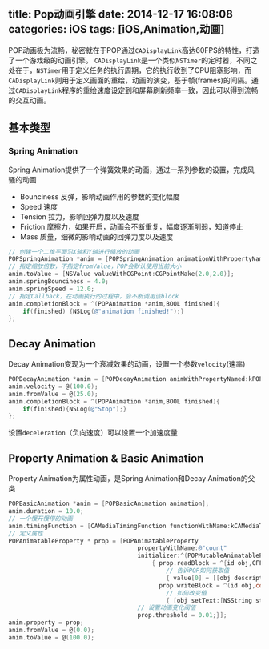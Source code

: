 title: Pop动画引擎
date: 2014-12-17 16:08:08
categories: iOS
tags: [iOS,Animation,动画]
---
POP动画极为流畅，秘密就在于POP通过`CADisplayLink`高达60FPS的特性，打造了一个游戏级的动画引擎。
`CADisplayLink`是一个类似`NSTimer`的定时器，不同之处在于，`NSTimer`用于定义任务的执行周期，它的执行收到了CPU阻塞影响，而`CADisplayLink`则用于定义画面的重绘，动画的演变，基于帧(frames)的间隔。通过`CADisplayLink`程序的重绘速度设定到和屏幕刷新频率一致，因此可以得到流畅的交互动画。

## 基本类型
### Spring Animation
Spring Animation提供了一个弹簧效果的动画，通过一系列参数的设置，完成风骚的动画
- Bounciness 反弹，影响动画作用的参数的变化幅度
- Speed 速度
- Tension 拉力，影响回弹力度以及速度
- Friction 摩擦力，如果开启，动画会不断重复，幅度逐渐削弱，知道停止
- Mass 质量，细微的影响动画的回弹力度以及速度

```objective-c
// 创建一个二维平面沿X轴和Y轴进行缩放的动画
POPSpringAnimation *anim = [POPSpringAnimation animationWithPropertyNamed:kPOPLayerScaleXY];
// 指定缩放倍数，不指定fromValue，POP会默认使用当前大小
anim.toValue = [NSValue valueWithCGPoint:CGPointMake(2.0,2.0)];
anim.springBounciness = 4.0;
anim.springSpeed = 12.0;
// 指定Callback，在动画执行的过程中，会不断调用该block
anim.completionBlock = ^(POPAnimation *anim,BOOL finished){
	if(finished) {NSLog(@"animation finished!");}
};
```

## Decay Animation
Decay Animation变现为一个衰减效果的动画，设置一个参数`velocity`(速率)
```objective-c
POPDecayAnimation *anim = [POPDecayAnimation animWithPropertyNamed:kPOPLayerPositionX];
anim.velocity = @(100.0);
anim.fromValue = @(25.0);
anim.completionBlock = ^(POPAnimation *anim,BOOL finished){
	if(finished){NSLog(@"Stop");}	
};
```
设置`deceleration`（负向速度）可以设置一个加速度量

## Property Animation & Basic Animation
Property Animation为属性动画，是Spring Animation和Decay Animation的父类
```objective-c
POPBasicAnimation *anim = [POPBasicAnimation animation];
anim.duration = 10.0;
// 一个慢开慢停的动画
anim.timingFunction = [CAMediaTimingFunction functionWithName:kCAMediaTimingFunctionEaseInEaseOut];
// 定义属性
POPAnimatableProperty * prop = [POPAnimatableProperty 
									propertyWithName:@"count" 
									initializer:^(POPMutableAnimatableProperty *prop)
										{ prop.readBlock = ^{id obj,CFFloat values[])
											// 告诉POP如何获取值
											{ value[0] = [[obj description] floatValue];};
										  prop.writeBlock = ^(id obj,const CFFloat values[])
										  	// 如何改变值
										  	{ [obj setText:[NSString stringWithFormat:@"%.2f",values[0]]];};
									// 设置动画变化阀值
									prop.threshold = 0.01;}];
anim.property = prop;
anim.fromValue = @(0.0);
anim.toValue = @(100.0);
```

